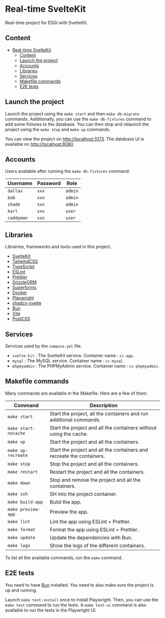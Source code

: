 # Real-time SvelteKit

Real-time project for ESGI with SvelteKit.

## Content

- [Real-time SvelteKit](#real-time-sveltekit)
  - [Content](#content)
  - [Launch the project](#launch-the-project)
  - [Accounts](#accounts)
  - [Libraries](#libraries)
  - [Services](#services)
  - [Makefile commands](#makefile-commands)
  - [E2E tests](#e2e-tests)

## Launch the project

Launch the project using the `make start` and then `make db-migrate` commands.
Additionally, you can use the `make db-fixtures` command to add some fixtures to the database.
You can then stop and relaunch the project using the `make stop` and `make up` commands.

You can view the project on [http://localhost:5173](http://localhost:5173).
The database UI is available on [http://localhost:8080](http://localhost:8080).

## Accounts

Users available after running the `make db-fixtures` command.

| Username   | Password | Role    |
| ---------- | -------- | ------- |
| `dallas`   | `xxx`    | `admin` |
| `bob`      | `xxx`    | `admin` |
| `shade`    | `xxx`    | `admin` |
| `karl`     | `xxx`    | `user`  |
| `caddyman` | `xxx`    | `user`  |

## Libraries

Librairies, frameworks and tools used in this project.

- [SvelteKit](https://kit.svelte.dev)
- [TailwindCSS](https://tailwindcss.com)
- [TypeScript](https://www.typescriptlang.org)
- [ESLint](https://eslint.org)
- [Prettier](https://prettier.io)
- [DrizzleORM](https://orm.drizzle.team)
- [Superforms](https://superforms.rocks)
- [Docker](https://www.docker.com)
- [Playwright](https://playwright.dev)
- [shadcn-svelte](https://www.shadcn-svelte.com)
- [Bun](https://bun.sh)
- [Vite](https://vitejs.dev)
- [PostCSS](https://postcss.org)

## Services

Services used by the `compose.yml` file.

- `svelte-kit` : The SvelteKit service. Container name : `cc-app`.
- `mysql` : The MySQL service. Container name : `cc-mysql`.
- `phpmyadmin` : The PHPMyAdmin service. Container name : `cc-phpmyadmin`.

## Makefile commands

Many commands are available in the Makefile. Here are a few of them.

| Command              | Description                                                           |
| -------------------- | --------------------------------------------------------------------- |
| `make start`         | Start the project, all the containers and run additional commands.    |
| `make start-nocache` | Start the project and all the containers without using the cache.     |
| `make up`            | Start the project and all the containers.                             |
| `make up-recreate`   | Start the project and all the containers and recreate the containers. |
| `make stop`          | Stop the project and all the containers.                              |
| `make restart`       | Restart the project and all the containers.                           |
| `make down`          | Stop and remove the project and all the containers.                   |
| `make ssh`           | SH into the project container.                                        |
| `make build-app`     | Build the app.                                                        |
| `make preview-app`   | Preview the app.                                                      |
| `make lint`          | Lint the app using ESLint + Prettier.                                 |
| `make format`        | Format the app using ESLint + Prettier.                               |
| `make update`        | Update the dependencies with Bun.                                     |
| `make logs`          | Show the logs of the different containers.                            |

To list all the available commands, run the `make` command.

## E2E tests

You need to have [Bun](https://bun.sh) installed. You need to also make sure the project is up and running.

Launch `make test-install` once to install Playwright. Then, you can use the `make test` command to run the tests.
A `make test-ui` command is also available to run the tests in the Playwright UI.
